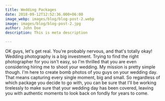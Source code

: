 ```yaml
---
title: Wedding Packages
date: 2018-09-12T12:52:36.000+06:00
image_webp: images/blog/blog-post-2.webp
image: images/blog/blog-post-2.jpg
author: John Doe
description: This is meta description

---
```

OK guys, let's get real. You're probably nervous, and that's totally okay! Wedding photography is a big investment. Trying to find the right photographer for you isn't easy, so I'm thrilled that you are even considering hiring me to shoot your wedding. My mission is pretty simple though. I'm here to create bomb photos of you guys on your wedding day. That means capturing every single moment, big and small. So regardless of which package you decide to go with, you can be sure that I'll be working tirelessly to make sure that your wedding day has been covered, leaving you with authentic moments to look back on fondly for years to come.